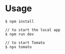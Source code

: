 # Usage

```
$ npm install

// to start the local app
$ npm run dev

// to start Tomato
$ npx tomato
```
